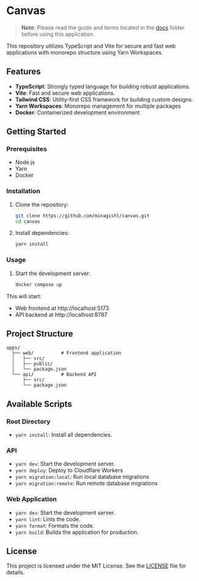 # Canvas

> **Note**: Please read the guide and terms located in the [docs](./docs/) folder before using this application.

This repository utilizes TypeScript and Vite for secure and fast web applications with monorepo structure using Yarn Workspaces.

## Features

- **TypeScript**: Strongly typed language for building robust applications.
- **Vite**: Fast and secure web applications.
- **Tailwind CSS**: Utility-first CSS framework for building custom designs.
- **Yarn Workspaces**: Monorepo management for multiple packages
- **Docker**: Containerized development environment

## Getting Started

### Prerequisites

- Node.js
- Yarn
- Docker

### Installation

1. Clone the repository:

   ```sh
   git clone https://github.com/minagishl/canvas.git
   cd canvas
   ```

2. Install dependencies:
   ```sh
   yarn install
   ```

### Usage

1. Start the development server:
   ```sh
   docker compose up
   ```

This will start:

- Web frontend at http://localhost:5173
- API backend at http://localhost:8787

## Project Structure

```
apps/
  ├── web/          # Frontend application
  │   ├── src/
  │   ├── public/
  │   └── package.json
  └── api/          # Backend API
      ├── src/
      └── package.json
```

## Available Scripts

### Root Directory

- `yarn install`: Install all dependencies.

### API

- `yarn dev`: Start the development server.
- `yarn deploy`: Deploy to Cloudflare Workers
- `yarn migration:local`: Run local database migrations
- `yarn migration:remote`: Run remote database migrations

### Web Application

- `yarn dev`: Start the development server.
- `yarn lint`: Lints the code.
- `yarn format`: Formats the code.
- `yarn build`: Builds the application for production.

## License

This project is licensed under the MIT License. See the [LICENSE](./LICENSE) file for details.
